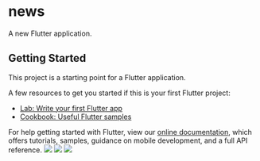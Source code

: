 # news

A new Flutter application.

## Getting Started


This project is a starting point for a Flutter application.

A few resources to get you started if this is your first Flutter project:

- [Lab: Write your first Flutter app](https://flutter.dev/docs/get-started/codelab)
- [Cookbook: Useful Flutter samples](https://flutter.dev/docs/cookbook)

For help getting started with Flutter, view our
[online documentation](https://flutter.dev/docs), which offers tutorials,
samples, guidance on mobile development, and a full API reference.
![](Newfolder/Screenshot_2020-04-09-23-30-44-27.png)
![](Newfolder/Screenshot_2020-04-09-23-30-54-72.png)
![](Newfolder/Screenshot_2020-04-09-23-31-01-17.png)
